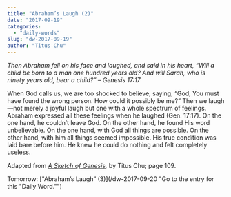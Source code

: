 ```yaml
---
title: "Abraham’s Laugh (2)"
date: "2017-09-19"
categories: 
  - "daily-words"
slug: "dw-2017-09-19"
author: "Titus Chu"
---
```


_Then Abraham fell on his face and laughed, and said in his heart, “Will a child be born to a man one hundred years old? And will Sarah, who is ninety years old, bear a child?”_ _– Genesis 17:17_

When God calls us, we are too shocked to believe, saying, “God, You must have found the wrong person. How could it possibly be me?” Then we laugh—not merely a joyful laugh but one with a whole spectrum of feelings. Abraham expressed all these feelings when he laughed (Gen. 17:17). On the one hand, he couldn’t leave God. On the other hand, he found His word unbelievable. On the one hand, with God all things are possible. On the other hand, with him all things seemed impossible. His true condition was laid bare before him. He knew he could do nothing and felt completely useless.

Adapted from _[A Sketch of Genesis](/book-gen-sketch "Go to the listing for this book."),_ by Titus Chu; page 109.

Tomorrow: ["Abraham’s Laugh” (3)](/dw-2017-09-20 "Go to the entry for this "Daily Word."")
